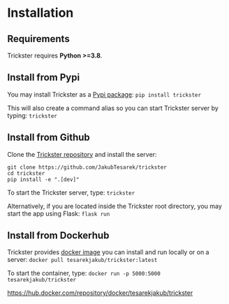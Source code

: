 # Installation

## Requirements
Trickster requires **Python >=3.8**.

## Install from Pypi
You may install Trickster as a [Pypi package](https://pypi.org/project/trickster):
`pip install trickster`

This will also create a command alias so you can start Trickster server by typing:
`trickster`

## Install from Github
Clone the [Trickster repository](https://github.com/JakubTesarek/trickster) and install the server:
```
git clone https://github.com/JakubTesarek/trickster
cd trickster
pip install -e ".[dev]"
```
To start the Trickster server, type:
`trickster`

Alternatively, if you are located inside the Trickster root directory, you may start the app using Flask:
`flask run`

## Install from Dockerhub
Trickster provides [docker image](https://hub.docker.com/repository/docker/tesarekjakub/trickster) you can install and run locally or on a server:
`docker pull tesarekjakub/trickster:latest`

To start the container, type:
`docker run -p 5000:5000 tesarekjakub/trickster`

https://hub.docker.com/repository/docker/tesarekjakub/trickster